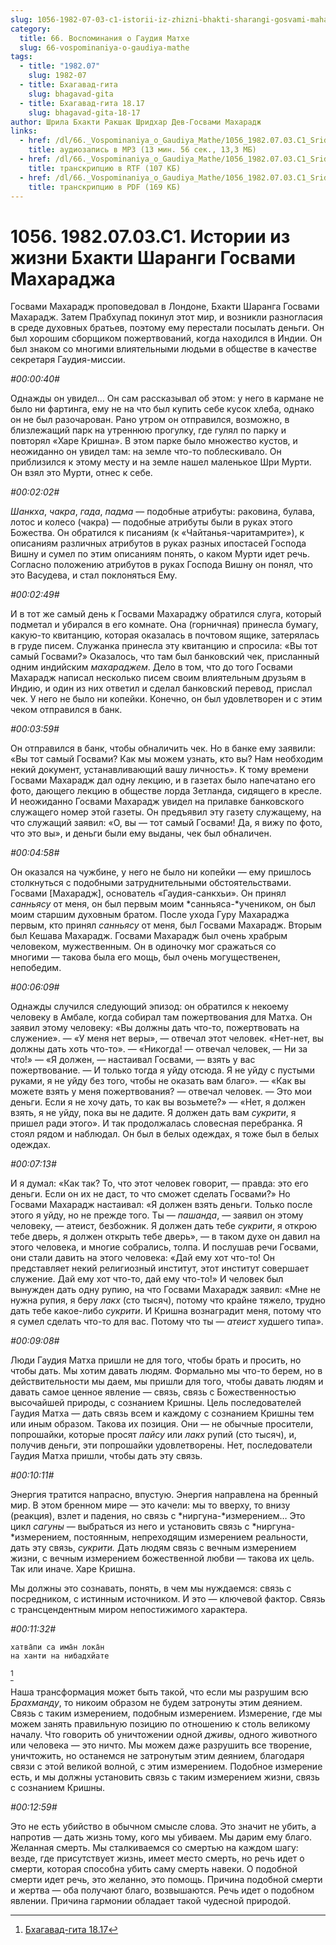 ```yaml
---
slug: 1056-1982-07-03-c1-istorii-iz-zhizni-bhakti-sharangi-gosvami-maharadzha
category:
  title: 66. Воспоминания о Гаудия Матхе
  slug: 66-vospominaniya-o-gaudiya-mathe
tags:
  - title: "1982.07"
    slug: 1982-07
  - title: Бхагавад-гита
    slug: bhagavad-gita
  - title: Бхагавад-гита 18.17
    slug: bhagavad-gita-18-17
author: Шрила Бхакти Ракшак Шридхар Дев-Госвами Махарадж
links:
  - href: /dl/66._Vospominaniya_o_Gaudiya_Mathe/1056_1982.07.03.C1_SridharMj_Istorii_iz_zhizni_Bhakti_Sharangi_Gosvami_Maharadzha.mp3
    title: аудиозапись в MP3 (13 мин. 56 сек., 13,3 МБ)
  - href: /dl/66._Vospominaniya_o_Gaudiya_Mathe/1056_1982.07.03.C1_SridharMj_Istorii_iz_zhizni_Bhakti_Sharangi_Gosvami_Maharadzha.rtf
    title: транскрипцию в RTF (107 КБ)
  - href: /dl/66._Vospominaniya_o_Gaudiya_Mathe/1056_1982.07.03.C1_SridharMj_Istorii_iz_zhizni_Bhakti_Sharangi_Gosvami_Maharadzha.pdf
    title: транскрипцию в PDF (169 КБ)
---
```


# 1056. 1982.07.03.C1. Истории из жизни Бхакти Шаранги Госвами Махараджа

Госвами Махарадж проповедовал в Лондоне, Бхакти Шаранга Госвами Махарадж. Затем Прабхупад покинул этот мир, и возникли разногласия в среде духовных братьев, поэтому ему перестали посылать деньги. Он был хорошим сборщиком пожертвований, когда находился в Индии. Он был знаком со многими влиятельными людьми в обществе в качестве секретаря Гаудия-миссии.

*#00:00:40#*

Однажды он увидел… Он сам рассказывал об этом: у него в кармане не было ни фартинга, ему не на что был купить себе кусок хлеба, однако он не был разочарован. Рано утром он отправился, возможно, в близлежащий парк на утреннюю прогулку, где гулял по парку и повторял «Харе Кришна». В этом парке было множество кустов, и неожиданно он увидел там: на земле что-то поблескивало. Он приблизился к этому месту и на земле нашел маленькое Шри Мурти. Он взял это Мурти, отнес к себе.

*#00:02:02#*

*Шанкха*, *чакра*, *гада*, *падма* — подобные атрибуты: раковина, булава, лотос и колесо (чакра) — подобные атрибуты были в руках этого Божества. Он обратился к писаниям (к «Чайтанья-чаритамрите»), к описаниям различных атрибутов в руках разных ипостасей Господа Вишну и сумел по этим описаниям понять, о каком Мурти идет речь. Согласно положению атрибутов в руках Господа Вишну он понял, что это Васудева, и стал поклоняться Ему.

*#00:02:49#*

И в тот же самый день к Госвами Махараджу обратился слуга, который подметал и убирался в его комнате. Она (горничная) принесла бумагу, какую-то квитанцию, которая оказалась в почтовом ящике, затерялась в груде писем. Служанка принесла эту квитанцию и спросила: «Вы тот самый Госвами?» Оказалось, что там был банковский чек, присланный одним индийским *махараджем*. Дело в том, что до того Госвами Махарадж написал несколько писем своим влиятельным друзьям в Индию, и один из них ответил и сделал банковский перевод, прислал чек. У него не было ни копейки. Конечно, он был удовлетворен и с этим чеком отправился в банк.

*#00:03:59#*

Он отправился в банк, чтобы обналичить чек. Но в банке ему заявили: «Вы тот самый Госвами? Как мы можем узнать, кто вы? Нам необходим некий документ, устанавливающий вашу личность». К тому времени Госвами Махарадж дал одну лекцию, и в газетах было напечатано его фото, дающего лекцию в обществе лорда Зетланда, сидящего в кресле. И неожиданно Госвами Махарадж увидел на прилавке банковского служащего номер этой газеты. Он предъявил эту газету служащему, на что служащий заявил: «О, вы — тот самый Госвами! Да, я вижу по фото, что это вы», и деньги были ему выданы, чек был обналичен.

*#00:04:58#*

Он оказался на чужбине, у него не было ни копейки — ему пришлось столкнуться с подобными затруднительными обстоятельствами. Госвами [Махарадж], основатель «Гаудия-санкхьи». Он принял *санньясу* от меня, он был первым моим *санньяса-*учеником, он был моим старшим духовным братом. После ухода Гуру Махараджа первым, кто принял *санньясу* от меня, был Госвами Махарадж. Вторым был Кешава Махарадж. Госвами Махарадж был очень храбрым человеком, мужественным. Он в одиночку мог сражаться со многими — такова была его мощь, был очень могущественен, непобедим.

*#00:06:09#*

Однажды случился следующий эпизод: он обратился к некоему человеку в Амбале, когда собирал там пожертвования для Матха. Он заявил этому человеку: «Вы должны дать что-то, пожертвовать на служение». — «У меня нет веры», — отвечал этот человек. «Нет-нет, вы должны дать хоть что-то». — «Никогда! — отвечал человек, — Ни за что!» — «Я должен, — настаивал Госвами, — взять у вас пожертвование. — И только тогда я уйду отсюда. Я не уйду с пустыми руками, я не уйду без того, чтобы не оказать вам благо». — «Как вы можете взять у меня пожертвования? — отвечал человек. — Это мои деньги. Если я не хочу дать, то как вы возьмете?» — «Нет, я должен взять, я не уйду, пока вы не дадите. Я должен дать вам *сукрити*, я пришел ради этого». И так продолжалась словесная перебранка. Я стоял рядом и наблюдал. Он был в белых одеждах, я тоже был в белых одеждах.

*#00:07:13#*

И я думал: «Как так? То, что этот человек говорит, — правда: это его деньги. Если он их не даст, то что сможет сделать Госвами?» Но Госвами Махарадж настаивал: «Я должен взять деньги. Только после этого я уйду, но не прежде того. Ты — *пашанда*, — заявил он этому человеку, — атеист, безбожник. Я должен дать тебе *сукрити*, я открою тебе дверь, я должен открыть тебе дверь», — в таком духе он давил на этого человека, и многие собрались, толпа. И послушав речи Госвами, они стали давить на этого человека: «Дай ему хот что-то! Он представляет некий религиозный институт, этот институт совершает служение. Дай ему хот что-то, дай ему что-то!» И человек был вынужден дать одну рупию, на что Госвами Махарадж заявил: «Мне не нужна рупия, я беру *лакх* (сто тысяч), потому что крайне тяжело, трудно дать тебе какое-либо *сукрити*. И Кришна вознаградит меня, потому что я сумел сделать что-то для вас. Потому что ты — *атеист* худшего типа».

*#00:09:08#*

Люди Гаудия Матха пришли не для того, чтобы брать и просить, но чтобы дать. Мы хотим давать людям. Формально мы что-то берем, но в действительности мы даем, мы пришли для того, чтобы давать людям и давать самое ценное явление — связь, связь с Божественностью высочайшей природы, с сознанием Кришны. Цель последователей Гаудия Матха — дать связь всем и каждому с сознанием Кришны тем или иным образом. Такова их позиция. Они — не обычные просители, попрошайки, которые просят *пайсу* или *лакх* рупий (сто тысяч), и, получив деньги, эти попрошайки удовлетворены. Нет, последователи Гаудия Матха пришли, чтобы дать эту связь.

*#00:10:11#*

Энергия тратится напрасно, впустую. Энергия направлена на бренный мир. В этом бренном мире — это качели: мы то вверху, то внизу (реакция), взлет и падения, но связь с *ниргуна-*измерением… Это цикл *сагуны* — выбраться из него и установить связь с *ниргуна-*измерением, постоянным, непреходящим измерением реальности, дать эту связь, *сукрити.* Дать людям связь с вечным измерением жизни, с вечным измерением божественной любви — такова их цель. Так или иначе. Харе Кришна.

Мы должны это сознавать, понять, в чем мы нуждаемся: связь с посредником, с истинным источником. И это — ключевой фактор. Связь с трансцендентным миром непостижимого характера.

*#00:11:32#*

    хатва̄пи са има̄н лока̄н
    на ханти на нибадхйате
[^_ftn1]

Наша трансформация может быть такой, что если мы разрушим всю *Брахманду*, то никоим образом не будем затронуты этим деянием. Связь с таким измерением, подобным измерением. Измерение, где мы можем занять правильную позицию по отношению к столь великому началу. Что говорить об уничтожении одной *дживы*, одного животного или человека — это ничто. Мы можем даже разрушить все творение, уничтожить, но останемся не затронутым этим деянием, благодаря связи с этой великой волной, с этим измерением. Подобное измерение есть, и мы должны установить связь с таким измерением жизни, связь с сознанием Кришны.

*#00:12:59#*

Это не есть убийство в обычном смысле слова. Это значит не убить, а напротив — дать жизнь тому, кого мы убиваем. Мы дарим ему благо. Желанная смерть. Мы сталкиваемся со смертью на каждом шагу: везде, где присутствует жизнь, имеет место смерть, но речь идет о смерти, которая способна убить саму смерть навеки. О подобной смерти идет речь, это желанно, это помощь. Причина подобной смерти и жертва — оба получают благо, возвышаются. Речь идет о подобном явлении. Причина гармонии обладает такой чудесной природой.



[^_ftn1]: [Бхагавад-гита 18.17](../notes/bhagavad-gita/bhagavad-gita-18-17.md)
